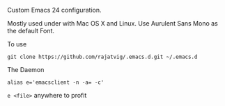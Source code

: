 Custom Emacs 24 configuration.

Mostly used under with Mac OS X and Linux. Use Aurulent Sans Mono as the default Font.

To use

```
git clone https://github.com/rajatvig/.emacs.d.git ~/.emacs.d
```

The Daemon
```
alias e='emacsclient -n -a= -c'
```

`e <file>` anywhere to profit
